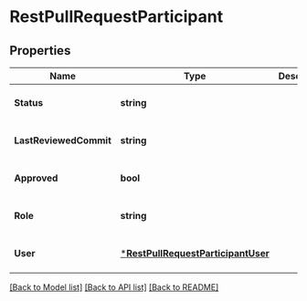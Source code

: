 # RestPullRequestParticipant

## Properties
Name | Type | Description | Notes
------------ | ------------- | ------------- | -------------
**Status** | **string** |  | [optional] [default to null]
**LastReviewedCommit** | **string** |  | [optional] [default to null]
**Approved** | **bool** |  | [optional] [default to null]
**Role** | **string** |  | [optional] [default to null]
**User** | [***RestPullRequestParticipantUser**](RestPullRequestParticipant_user.md) |  | [optional] [default to null]

[[Back to Model list]](../README.md#documentation-for-models) [[Back to API list]](../README.md#documentation-for-api-endpoints) [[Back to README]](../README.md)

